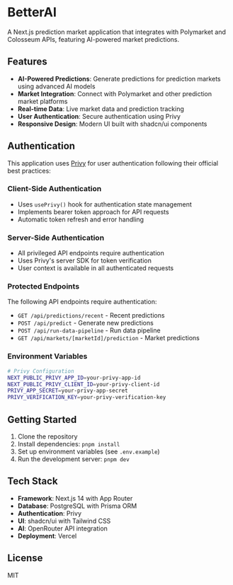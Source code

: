 # BetterAI

A Next.js prediction market application that integrates with Polymarket and Colosseum APIs, featuring AI-powered market predictions.

## Features

- **AI-Powered Predictions**: Generate predictions for prediction markets using advanced AI models
- **Market Integration**: Connect with Polymarket and other prediction market platforms
- **Real-time Data**: Live market data and prediction tracking
- **User Authentication**: Secure authentication using Privy
- **Responsive Design**: Modern UI built with shadcn/ui components

## Authentication

This application uses [Privy](https://privy.io/) for user authentication following their official best practices:

### Client-Side Authentication
- Uses `usePrivy()` hook for authentication state management
- Implements bearer token approach for API requests
- Automatic token refresh and error handling

### Server-Side Authentication
- All privileged API endpoints require authentication
- Uses Privy's server SDK for token verification
- User context is available in all authenticated requests

### Protected Endpoints
The following API endpoints require authentication:
- `GET /api/predictions/recent` - Recent predictions
- `POST /api/predict` - Generate new predictions
- `POST /api/run-data-pipeline` - Run data pipeline
- `GET /api/markets/[marketId]/prediction` - Market predictions

### Environment Variables
```bash
# Privy Configuration
NEXT_PUBLIC_PRIVY_APP_ID=your-privy-app-id
NEXT_PUBLIC_PRIVY_CLIENT_ID=your-privy-client-id
PRIVY_APP_SECRET=your-privy-app-secret
PRIVY_VERIFICATION_KEY=your-privy-verification-key
```

## Getting Started

1. Clone the repository
2. Install dependencies: `pnpm install`
3. Set up environment variables (see `.env.example`)
4. Run the development server: `pnpm dev`

## Tech Stack

- **Framework**: Next.js 14 with App Router
- **Database**: PostgreSQL with Prisma ORM
- **Authentication**: Privy
- **UI**: shadcn/ui with Tailwind CSS
- **AI**: OpenRouter API integration
- **Deployment**: Vercel

## License

MIT


